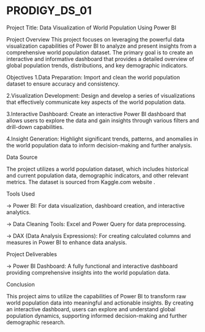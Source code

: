 # PRODIGY_DS_01
Project Title:
Data Visualization of World Population Using Power BI

Project Overview
This project focuses on leveraging the powerful data visualization capabilities of Power BI to analyze and present insights from a comprehensive world population dataset. The primary goal is to create an interactive and informative dashboard that provides a detailed overview of global population trends, distributions, and key demographic indicators.

Objectives
1.Data Preparation: Import and clean the world population dataset to ensure accuracy and consistency.

2.Visualization Development: Design and develop a series of visualizations that effectively communicate key aspects of the world population data.


3.Interactive Dashboard: Create an interactive Power BI dashboard that allows users to explore the data and gain insights through various filters and drill-down capabilities.

4.Insight Generation: Highlight significant trends, patterns, and anomalies in the world population data to inform decision-making and further analysis.

Data Source

The project utilizes a world population dataset, which includes historical and current population data, demographic indicators, and other relevant metrics. The dataset is sourced from Kaggle.com website .

Tools Used

-> Power BI: For data visualization, dashboard creation, and interactive analytics.

-> Data Cleaning Tools: Excel and Power Query for data preprocessing.

-> DAX (Data Analysis Expressions): For creating calculated columns and measures in Power BI to enhance data analysis.

Project Deliverables

-> Power BI Dashboard: A fully functional and interactive dashboard providing comprehensive insights into the world population data.


Conclusion

This project aims to utilize the capabilities of Power BI to transform raw world population data into meaningful and actionable insights. By creating an interactive dashboard, users can explore and understand global population dynamics, supporting informed decision-making and further demographic research.

